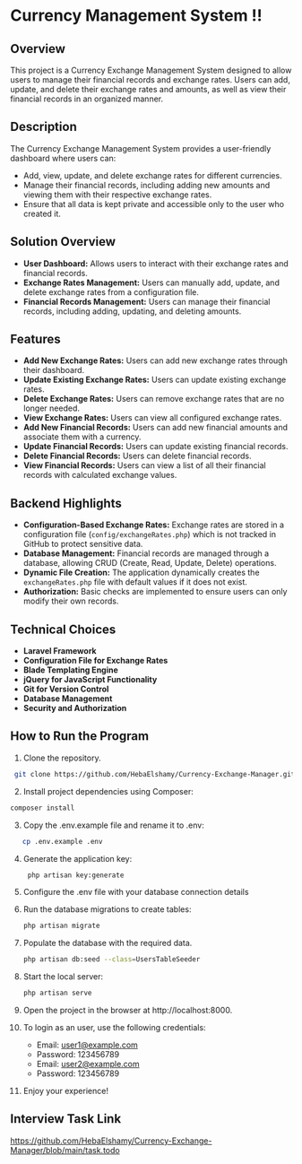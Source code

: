 
# Currency Management System !!

## Overview
This project is a Currency Exchange Management System designed to allow users to manage their financial records and exchange rates. Users can add, update, and delete their exchange rates and amounts, as well as view their financial records in an organized manner.
## Description

The Currency Exchange Management System provides a user-friendly dashboard where users can:
- Add, view, update, and delete exchange rates for different currencies.
- Manage their financial records, including adding new amounts and viewing them with their respective exchange rates.
- Ensure that all data is kept private and accessible only to the user who created it.

## Solution Overview

- **User Dashboard:** Allows users to interact with their exchange rates and financial records.
- **Exchange Rates Management:** Users can manually add, update, and delete exchange rates from a configuration file.
- **Financial Records Management:** Users can manage their financial records, including adding, updating, and deleting amounts.

## Features

- **Add New Exchange Rates:** Users can add new exchange rates through their dashboard.
- **Update Existing Exchange Rates:** Users can update existing exchange rates.
- **Delete Exchange Rates:** Users can remove exchange rates that are no longer needed.
- **View Exchange Rates:** Users can view all configured exchange rates.
- **Add New Financial Records:** Users can add new financial amounts and associate them with a currency.
- **Update Financial Records:** Users can update existing financial records.
- **Delete Financial Records:** Users can delete financial records.
- **View Financial Records:** Users can view a list of all their financial records with calculated exchange values.

## Backend Highlights

- **Configuration-Based Exchange Rates:** Exchange rates are stored in a configuration file (`config/exchangeRates.php`) which is not tracked in GitHub to protect sensitive data.
- **Database Management:** Financial records are managed through a database, allowing CRUD (Create, Read, Update, Delete) operations.
- **Dynamic File Creation:** The application dynamically creates the `exchangeRates.php` file with default values if it does not exist.
- **Authorization:** Basic checks are implemented to ensure users can only modify their own records.
## Technical Choices

- **Laravel Framework**
- **Configuration File for Exchange Rates**
- **Blade Templating Engine**
- **jQuery for JavaScript Functionality**
- **Git for Version Control**
- **Database Management**
- **Security and Authorization**
## How to Run the Program
1. Clone the repository.
  ```bash
   git clone https://github.com/HebaElshamy/Currency-Exchange-Manager.git

```
 2.  Install project dependencies using Composer:
   ```bash
   composer install
```
3. Copy the .env.example file and rename it to .env:
 ```bash
    cp .env.example .env
```
4. Generate the application key:
   ```bash
    php artisan key:generate
5. Configure the .env file with your database connection details   
6. Run the database migrations to create tables:
    ```bash
    php artisan migrate
7. Populate the database with the required data.
    ```bash
    php artisan db:seed --class=UsersTableSeeder
8. Start the local server:
    ```bash
    php artisan serve    
    
9. Open the project in the browser at http://localhost:8000. 
10. To login as an user, use the following credentials:
    
    - Email: user1@example.com
    - Password: 123456789
    - Email: user2@example.com
    - Password: 123456789
11. Enjoy your experience!
## Interview Task Link
https://github.com/HebaElshamy/Currency-Exchange-Manager/blob/main/task.todo










